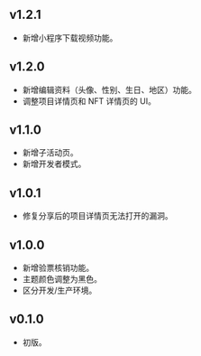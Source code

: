 ## v1.2.1

- 新增小程序下载视频功能。

## v1.2.0

- 新增编辑资料（头像、性别、生日、地区）功能。
- 调整项目详情页和 NFT 详情页的 UI。

## v1.1.0

- 新增子活动页。
- 新增开发者模式。

## v1.0.1

- 修复分享后的项目详情页无法打开的漏洞。

## v1.0.0

- 新增验票核销功能。
- 主题颜色调整为黑色。
- 区分开发/生产环境。

## v0.1.0

- 初版。